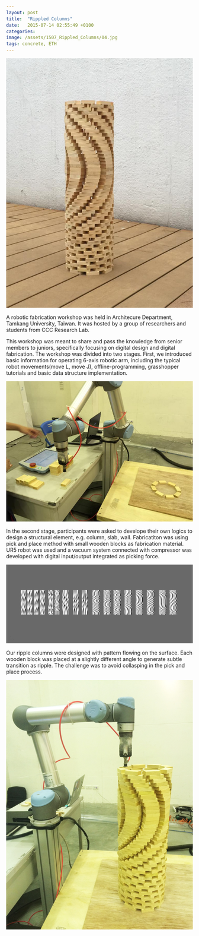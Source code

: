 ```yaml
---
layout: post
title:  "Rippled Columns"
date:   2015-07-14 02:55:49 +0100
categories: 
image: /assets/1507_Rippled_Columns/04.jpg
tags: concrete, ETH
---
```


![image](/assets/1507_Rippled_Columns/02.jpg)

A robotic fabrication workshop was held in Architecure Department, Tamkang University, Taiwan. It was hosted by a group of researchers and students from CCC Research Lab.

This workshop was meant to share and pass the knowledge from senior members to juniors, specifically focusing on digital design and digital fabrication.
The workshop was divided into two stages. First, we introduced basic information for operating 6-axis robotic arm, including the typical robot movements(move L, move J), offline-programming, grasshopper tutorials and basic data structure implementation.

![image](/assets/1507_Rippled_Columns/01.jpg)

In the second stage, participants were asked to develope their own logics to design a structural element, e.g. column, slab, wall. Fabricatiton was using pick and place method with small wooden blocks as fabrication material. UR5 robot was used and a vacuum system connected with compressor was developed with digital input/output integrated as picking force.

![image](/assets/1507_Rippled_Columns/05.jpg)

Our ripple columns were designed with pattern flowing on the surface. Each wooden block was placed at a slightly different angle to generate subtle transition as ripple. The challenge was to avoid collasping in the pick and place process.

![image](/assets/1507_Rippled_Columns/IMG_3474.JPG)

